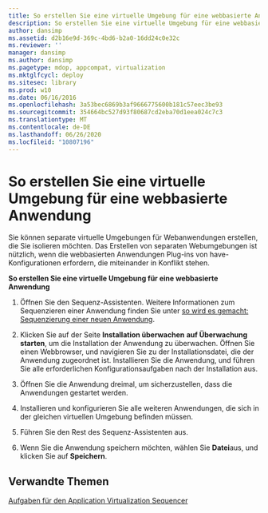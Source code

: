 ```yaml
---
title: So erstellen Sie eine virtuelle Umgebung für eine webbasierte Anwendung
description: So erstellen Sie eine virtuelle Umgebung für eine webbasierte Anwendung
author: dansimp
ms.assetid: d2b16e9d-369c-4bd6-b2a0-16dd24c0e32c
ms.reviewer: ''
manager: dansimp
ms.author: dansimp
ms.pagetype: mdop, appcompat, virtualization
ms.mktglfcycl: deploy
ms.sitesec: library
ms.prod: w10
ms.date: 06/16/2016
ms.openlocfilehash: 3a53bec6869b3af9666775600b181c57eec3be93
ms.sourcegitcommit: 354664bc527d93f80687cd2eba70d1eea024c7c3
ms.translationtype: MT
ms.contentlocale: de-DE
ms.lasthandoff: 06/26/2020
ms.locfileid: "10807196"
---
```

# So erstellen Sie eine virtuelle Umgebung für eine webbasierte Anwendung


Sie können separate virtuelle Umgebungen für Webanwendungen erstellen, die Sie isolieren möchten. Das Erstellen von separaten Webumgebungen ist nützlich, wenn die webbasierten Anwendungen Plug-ins von have-Konfigurationen erfordern, die miteinander in Konflikt stehen.

**So erstellen Sie eine virtuelle Umgebung für eine webbasierte Anwendung**

1.  Öffnen Sie den Sequenz-Assistenten. Weitere Informationen zum Sequenzieren einer Anwendung finden Sie unter [so wird es gemacht: Sequenzierung einer neuen Anwendung](how-to-sequence-a-new-application.md).

2.  Klicken Sie auf der Seite **Installation überwachen** **auf Überwachung starten**, um die Installation der Anwendung zu überwachen. Öffnen Sie einen Webbrowser, und navigieren Sie zu der Installationsdatei, die der Anwendung zugeordnet ist. Installieren Sie die Anwendung, und führen Sie alle erforderlichen Konfigurationsaufgaben nach der Installation aus.

3.  Öffnen Sie die Anwendung dreimal, um sicherzustellen, dass die Anwendungen gestartet werden.

4.  Installieren und konfigurieren Sie alle weiteren Anwendungen, die sich in der gleichen virtuellen Umgebung befinden müssen.

5.  Führen Sie den Rest des Sequenz-Assistenten aus.

6.  Wenn Sie die Anwendung speichern möchten, wählen Sie **Datei**aus, und klicken Sie auf **Speichern**.

## Verwandte Themen


[Aufgaben für den Application Virtualization Sequencer](tasks-for-the-application-virtualization-sequencer.md)

 

 





